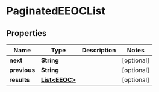 

# PaginatedEEOCList


## Properties

Name | Type | Description | Notes
------------ | ------------- | ------------- | -------------
**next** | **String** |  |  [optional]
**previous** | **String** |  |  [optional]
**results** | [**List&lt;EEOC&gt;**](EEOC.md) |  |  [optional]



